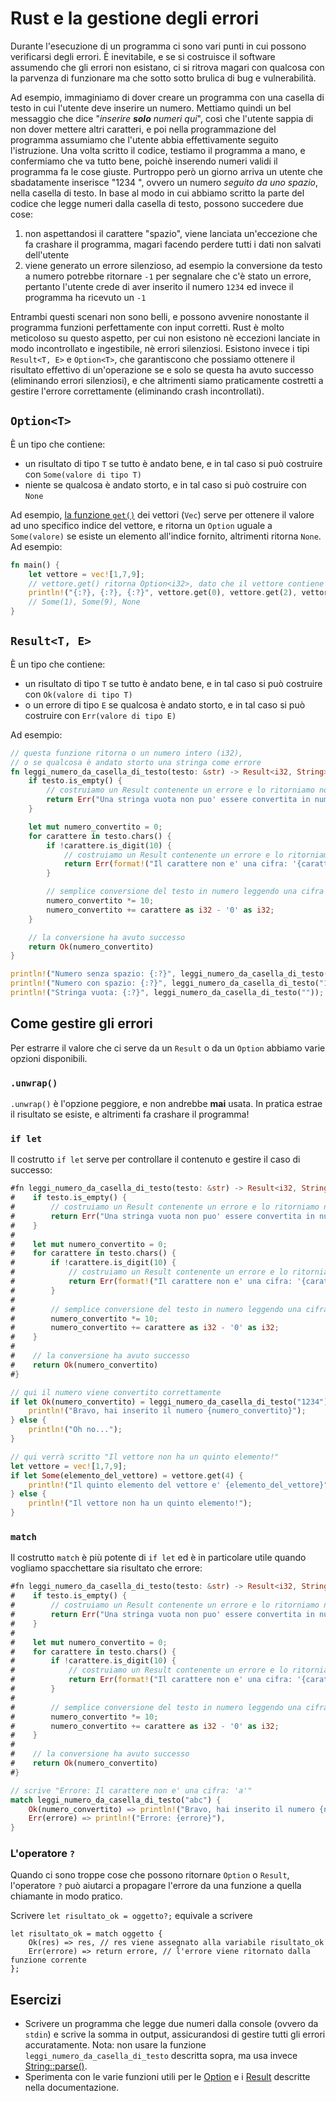 # Rust e la gestione degli errori

Durante l'esecuzione di un programma ci sono vari punti in cui possono verificarsi degli errori. È inevitabile, e se si costruisce il software assumendo che gli errori non esistano, ci si ritrova magari con qualcosa con la parvenza di funzionare ma che sotto sotto brulica di bug e vulnerabilità.

Ad esempio, immaginiamo di dover creare un programma con una casella di testo in cui l'utente deve inserire un numero. Mettiamo quindi un bel messaggio che dice "*inserire **solo** numeri qui*", così che l'utente sappia di non dover mettere altri caratteri, e poi nella programmazione del programma assumiamo che l'utente abbia effettivamente seguito l'istruzione. Una volta scritto il codice, testiamo il programma a mano, e confermiamo che va tutto bene, poichè inserendo numeri validi il programma fa le cose giuste. Purtroppo però un giorno arriva un utente che sbadatamente inserisce "1234 ", ovvero un numero *seguito da uno spazio*, nella casella di testo. In base al modo in cui abbiamo scritto la parte del codice che legge numeri dalla casella di testo, possono succedere due cose:
1. non aspettandosi il carattere "spazio", viene lanciata un'eccezione che fa crashare il programma, magari facendo perdere tutti i dati non salvati dell'utente
2. viene generato un errore silenzioso, ad esempio la conversione da testo a numero potrebbe ritornare `-1` per segnalare che c'è stato un errore, pertanto l'utente crede di aver inserito il numero `1234` ed invece il programma ha ricevuto un `-1`

Entrambi questi scenari non sono belli, e possono avvenire nonostante il programma funzioni perfettamente con input corretti. Rust è molto meticoloso su questo aspetto, per cui non esistono nè eccezioni lanciate in modo incontrollato e ingestibile, nè errori silenziosi. Esistono invece i tipi `Result<T, E>` e `Option<T>`, che garantiscono che possiamo ottenere il risultato effettivo di un'operazione se e solo se questa ha avuto successo (eliminando errori silenziosi), e che altrimenti siamo praticamente costretti a gestire l'errore correttamente (eliminando crash incontrollati).

## `Option<T>`

È un tipo che contiene:
- un risultato di tipo `T` se tutto è andato bene, e in tal caso si può costruire con `Some(valore di tipo T)`
- niente se qualcosa è andato storto, e in tal caso si può costruire con `None`

Ad esempio, [la funzione `get()`](https://doc.rust-lang.org/std/primitive.slice.html#method.get) dei vettori (`Vec`) serve per ottenere il valore ad uno specifico indice del vettore, e ritorna un `Option` uguale a `Some(valore)` se esiste un elemento all'indice fornito, altrimenti ritorna `None`. Ad esempio:

```rust
fn main() {
    let vettore = vec![1,7,9];
    // vettore.get() ritorna Option<i32>, dato che il vettore contiene interi i32
    println!("{:?}, {:?}, {:?}", vettore.get(0), vettore.get(2), vettore.get(7));
    // Some(1), Some(9), None
}
```

## `Result<T, E>`

È un tipo che contiene:
- un risultato di tipo `T` se tutto è andato bene, e in tal caso si può costruire con `Ok(valore di tipo T)`
- o un errore di tipo `E` se qualcosa è andato storto, e in tal caso si può costruire con `Err(valore di tipo E)`

Ad esempio:

```rust
// questa funzione ritorna o un numero intero (i32),
// o se qualcosa è andato storto una stringa come errore
fn leggi_numero_da_casella_di_testo(testo: &str) -> Result<i32, String> {
    if testo.is_empty() {
        // costruiamo un Result contenente un errore e lo ritorniamo normalmente
        return Err("Una stringa vuota non puo' essere convertita in numero".to_string())
    }

    let mut numero_convertito = 0;
    for carattere in testo.chars() {
        if !carattere.is_digit(10) {
            // costruiamo un Result contenente un errore e lo ritorniamo normalmente
            return Err(format!("Il carattere non e' una cifra: '{carattere}'"))
        }

        // semplice conversione del testo in numero leggendo una cifra alla volta 
        numero_convertito *= 10;
        numero_convertito += carattere as i32 - '0' as i32;
    }

    // la conversione ha avuto successo
    return Ok(numero_convertito)
}

println!("Numero senza spazio: {:?}", leggi_numero_da_casella_di_testo("1234")); // Ok
println!("Numero con spazio: {:?}", leggi_numero_da_casella_di_testo("1234 ")); // Err
println!("Stringa vuota: {:?}", leggi_numero_da_casella_di_testo("")); // Err
```

## Come gestire gli errori

Per estrarre il valore che ci serve da un `Result` o da un `Option` abbiamo varie opzioni disponibili.

### `.unwrap()`

`.unwrap()` è l'opzione peggiore, e non andrebbe **mai** usata. In pratica estrae il risultato se esiste, e altrimenti fa crashare il programma!

### `if let`

Il costrutto `if let` serve per controllare il contenuto e gestire il caso di successo:

```rust
#fn leggi_numero_da_casella_di_testo(testo: &str) -> Result<i32, String> {
#    if testo.is_empty() {
#        // costruiamo un Result contenente un errore e lo ritorniamo normalmente
#        return Err("Una stringa vuota non puo' essere convertita in numero".to_string())
#    }
#
#    let mut numero_convertito = 0;
#    for carattere in testo.chars() {
#        if !carattere.is_digit(10) {
#            // costruiamo un Result contenente un errore e lo ritorniamo normalmente
#            return Err(format!("Il carattere non e' una cifra: '{carattere}'"))
#        }
#
#        // semplice conversione del testo in numero leggendo una cifra alla volta 
#        numero_convertito *= 10;
#        numero_convertito += carattere as i32 - '0' as i32;
#    }
#
#    // la conversione ha avuto successo
#    return Ok(numero_convertito)
#}

// qui il numero viene convertito correttamente
if let Ok(numero_convertito) = leggi_numero_da_casella_di_testo("1234") {
    println!("Bravo, hai inserito il numero {numero_convertito}");
} else {
    println!("Oh no...");
}

// qui verrà scritto "Il vettore non ha un quinto elemento!"
let vettore = vec![1,7,9];
if let Some(elemento_del_vettore) = vettore.get(4) {
    println!("Il quinto elemento del vettore e' {elemento_del_vettore}");
} else {
    println!("Il vettore non ha un quinto elemento!");
}
```

### `match`

Il costrutto `match` è più potente di `if let` ed è in particolare utile quando vogliamo spacchettare sia risultato che errore:

```rust
#fn leggi_numero_da_casella_di_testo(testo: &str) -> Result<i32, String> {
#    if testo.is_empty() {
#        // costruiamo un Result contenente un errore e lo ritorniamo normalmente
#        return Err("Una stringa vuota non puo' essere convertita in numero".to_string())
#    }
#
#    let mut numero_convertito = 0;
#    for carattere in testo.chars() {
#        if !carattere.is_digit(10) {
#            // costruiamo un Result contenente un errore e lo ritorniamo normalmente
#            return Err(format!("Il carattere non e' una cifra: '{carattere}'"))
#        }
#
#        // semplice conversione del testo in numero leggendo una cifra alla volta 
#        numero_convertito *= 10;
#        numero_convertito += carattere as i32 - '0' as i32;
#    }
#
#    // la conversione ha avuto successo
#    return Ok(numero_convertito)
#}

// scrive "Errore: Il carattere non e' una cifra: 'a'"
match leggi_numero_da_casella_di_testo("abc") {
    Ok(numero_convertito) => println!("Bravo, hai inserito il numero {numero_convertito}"),
    Err(errore) => println!("Errore: {errore}"),
}
```

### L'operatore `?`

Quando ci sono troppe cose che possono ritornare `Option` o `Result`, l'operatore `?` può aiutarci a propagare l'errore da una funzione a quella chiamante in modo pratico.

Scrivere `let risultato_ok = oggetto?;` equivale a scrivere
```rust,ignore
let risultato_ok = match oggetto {
    Ok(res) => res, // res viene assegnato alla variabile risultato_ok
    Err(errore) => return errore, // l'errore viene ritornato dalla funzione corrente
};
```

## Esercizi

- Scrivere un programma che legge due numeri dalla console (ovvero da `stdin`) e scrive la somma in output, assicurandosi di gestire tutti gli errori accuratamente. Nota: non usare la funzione `leggi_numero_da_casella_di_testo` descritta sopra, ma usa invece [String::parse()](https://doc.rust-lang.org/std/string/struct.String.html#method.parse).
- Sperimenta con le varie funzioni utili per le [Option](https://doc.rust-lang.org/std/option/enum.Option.html) e i [Result](https://doc.rust-lang.org/std/result/enum.Result.html) descritte nella documentazione.